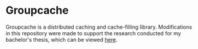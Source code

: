 # Groupcache

Groupcache is a distributed caching and cache-filling library. Modifications in this repository were made to support the research conducted for my bachelor's thesis, which can be viewed [here](https://theses.liacs.nl/pdf/2021-2022-AllisonL.pdf).
